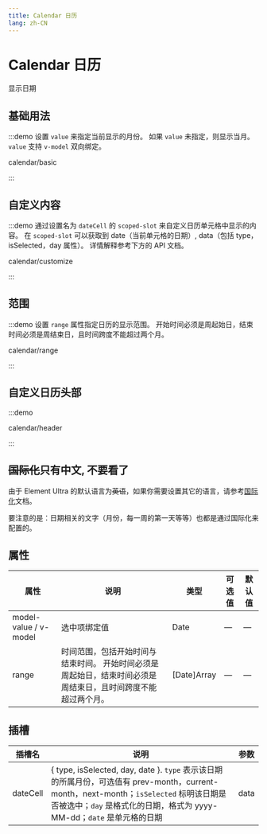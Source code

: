 ```yaml
---
title: Calendar 日历
lang: zh-CN
---
```


# Calendar 日历

显示日期

## 基础用法

:::demo 设置 `value` 来指定当前显示的月份。 如果 `value` 未指定，则显示当月。 `value` 支持 `v-model` 双向绑定。

calendar/basic

:::

## 自定义内容

:::demo 通过设置名为 `dateCell` 的 `scoped-slot` 来自定义日历单元格中显示的内容。 在 `scoped-slot` 可以获取到 date（当前单元格的日期）, data（包括 type，isSelected，day 属性）。 详情解释参考下方的 API 文档。

calendar/customize

:::

## 范围

:::demo 设置 `range` 属性指定日历的显示范围。 开始时间必须是周起始日，结束时间必须是周结束日，且时间跨度不能超过两个月。

calendar/range

:::

## 自定义日历头部

:::demo

calendar/header

:::

## ~~国际化~~只有中文, 不要看了

由于 Element Ultra 的默认语言为~~英语~~，如果你需要设置其它的语言，请参考[国际化](/guide/i18n)文档。

要注意的是：日期相关的文字（月份，每一周的第一天等等）也都是通过国际化来配置的。

## 属性

| 属性                    | 说明                                                      | 类型          | 可选值 | 默认值 |
| --------------------- | ------------------------------------------------------- | ----------- | --- | --- |
| model-value / v-model | 选中项绑定值                                                  | Date        | —   | —   |
| range                 | 时间范围，包括开始时间与结束时间。 开始时间必须是周起始日，结束时间必须是周结束日，且时间跨度不能超过两个月。 | [Date]Array | —   | —   |

## 插槽

| 插槽名      | 说明                                                                                                                                                              | 参数   |
| -------- | --------------------------------------------------------------------------------------------------------------------------------------------------------------- | ---- |
| dateCell | { type, isSelected, day, date }. `type` 表示该日期的所属月份，可选值有 prev-month，current-month，next-month；`isSelected` 标明该日期是否被选中；`day` 是格式化的日期，格式为 yyyy-MM-dd；`date` 是单元格的日期 | data |

